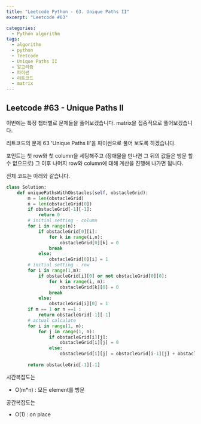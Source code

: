 ```yaml
---
title: "Leetcode Python - 63. Unique Paths II"
excerpt: "Leetcode #63"

categories:
  - Python algorithm
tags:
  - algorithm
  - python
  - leetcode
  - Unique Paths II
  - 알고리즘
  - 파이썬
  - 리트코드
  - matrix
---
```


## Leetcode #63 - Unique Paths II

이번에는 특정 챕터별로 문제들을 풀어보겠습니다.
matrix을 집중적으로 풀어보겠습니다.

리트코드의 문제 63 'Unique Paths II'을 파이썬으로 풀어 보도록 하겠습니다. 

포인트는 첫 row와 첫 column을 세팅해주고 (장애물을 만나면 그 뒤의 값들은 방문 할 수 없으므로)
그 이후 나머지 row와 column에 대해 계산을 진행해 나가면 됩니다.


전체 코드는 아래와 같습니다.
```python
class Solution:
    def uniquePathsWithObstacles(self, obstacleGrid):
        m = len(obstacleGrid)
        n = len(obstacleGrid[0])
        if obstacleGrid[-1][-1]:
            return 0
        # initial setting - column
        for i in range(n):
            if obstacleGrid[0][i]:
                for k in range(i,n):
                    obstacleGrid[0][k] = 0
                break
            else:
                obstacleGrid[0][i] = 1
        # initial setting - row
        for i in range(1,m):
            if obstacleGrid[i][0] or not obstacleGrid[0][0]:
                for k in range(i, m):
                    obstacleGrid[k][0] = 0
                break
            else:
                obstacleGrid[i][0] = 1
        if m == 1 or n ==1 :
            return obstacleGrid[-1][-1]
        # actual calculate
        for i in range(1, m):
            for j in range(1, n):
                if obstacleGrid[i][j]:
                    obstacleGrid[i][j] = 0
                else:
                    obstacleGrid[i][j] = obstacleGrid[i-1][j] + obstacleGrid[i][j-1]
        
        return obstacleGrid[-1][-1]
```

시간복잡도는 
* O(m*n) : 모든 element를 방문 

공간복잡도는 
* O(1) : on place

